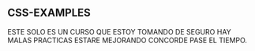 ## CSS-EXAMPLES
ESTE SOLO ES UN CURSO QUE ESTOY TOMANDO DE SEGURO HAY MALAS PRACTICAS
ESTARE MEJORANDO CONCORDE PASE EL TIEMPO.
